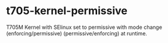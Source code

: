 t705-kernel-permissive
======================

T705M Kernel with SElinux set to permissive with mode change (enforcing/permissive) (permissive/enforcing) at runtime.
